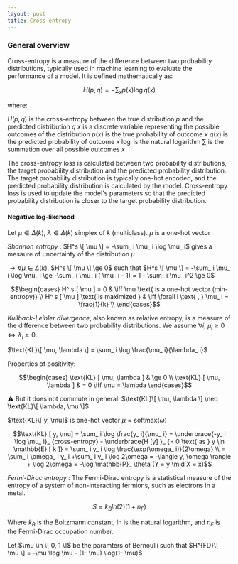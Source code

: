 ```yaml
---
layout: post
title: Cross-entropy
---
```


### General overview

Cross-entropy is a measure of the difference between two probability distributions, typically used in machine learning to evaluate the performance of a model. It is defined mathematically as:

$$H(p, q) = -\sum_{x} p(x) \log q(x)$$

where:

$H(p, q)$ is the cross-entropy between the true distribution $p$ and the predicted distribution $q$
$x$ is a discrete variable representing the possible outcomes of the distribution
$p(x)$ is the true probability of outcome $x$
$q(x)$ is the predicted probability of outcome $x$
$\log$ is the natural logarithm
$\sum$ is the summation over all possible outcomes $x$

The cross-entropy loss is calculated between two probability distributions, the target probability distribution and the predicted probability distribution. The target probability distribution is typically one-hot encoded, and the predicted probability distribution is calculated by the model. Cross-entropy loss is used to update the model's parameters so that the predicted probability distribution is closer to the target probability distribution.

#### Negative log-likehood

Let $\mu \in \Delta(k)$, $\lambda \in \Delta(k)$ simplex of $k$ (multiclass). $\mu$ is a one-hot vector

*Shannon entropy* : $H^s \[ \mu \] = -\sum_ i \mu_ i \log \mu_ i$ gives a mesaure of uncertainty of the distribution $\mu$

$\to \forall \mu \in \Delta(k)$, $H^s \[ \mu \] \ge 0$ such that $H^s \[ \mu \] = -\sum_ i \mu_ i \log \mu_ i \ge -\sum_ i \mu_ i ( \mu_ i - 1) = 1 - \sum_ i \mu_ i^2 \ge 0$

$$\begin{cases}
H^ s [ \mu ] = 0 & \iff \mu \text{ is a one-hot vector (min-entropy)} \\
H^ s [ \mu ] \text{ is maximized } & \iff \forall i \text{ , } \mu_ i = \frac{1}{k} \\
\end{cases}$$ 

*Kullback-Leibler divergence*, also known as relative entropy, is a measure of the difference between two probability distributions. We assume $\forall i$, $\mu_ i \ge 0 \iff \lambda_ i \ge 0$.

$\text{KL}\[ \mu, \lambda \] = \sum_ i \log \frac{\mu_ i}{\lambda_ i}$

Properties of positivity: 

$$\begin{cases}
\text{KL} [ \mu, \lambda ] & \ge 0 \\
\text{KL} [ \mu, \lambda ] & = 0 \iff \mu = \lambda
\end{cases}$$

⚠️ But it does not commute in general: $\text{KL}\[ \mu, \lambda \] \neq \text{KL}\[ \lambda, \mu \]$

$\text{KL}\[ y, \mu]$ is one-hot vector $\mu = \text{softmax}(\omega)$

$$\text{KL} [ y, \mu] = \sum_ i \log \frac{y_ i}{\mu_ i} = \underbrace{-y_ i \log \mu_ i}_ {cross-entropy} - \underbrace{H [y] }_ {= 0 \text{ as } y \in \mathbb{E} [ k ]} = \sum_ i y_ i \log \frac{\exp(\omega_ i)}{2\omega} \\
= \sum_ i \omega_ i y_ i +\sum_ i y_ i \log 2\omega = -\langle y, \omega \rangle + \log 2\omega = -\log \mathbb{P}_ \theta (Y = y \mid X = x)$$

*Fermi-Dirac entropy* : The Fermi-Dirac entropy is a statistical measure of the entropy of a system of non-interacting fermions, such as electrons in a metal.

$$S = k_ {B}ln(2)(1 + n_ {F})$$

Where $k_ {B}$ is the Boltzmann constant, ln is the natural logarithm, and $n_ {F}$ is the Fermi-Dirac occupation number.

Let $\mu \in \[ 0, 1 \]$ be the paramters of Bernoulli such that $H^{FD}\[ \mu \] = -\mu \log \mu - (1- \mu) \log(1- \mu)$
